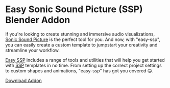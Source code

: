 # Easy Sonic Sound Picture (SSP) Blender Addon

If you're looking to create stunning and immersive audio visualizations, [Sonic Sound Picture](https://github.com/s-a/sonic-sound-picture) is the perfect tool for you. And now, with "easy-ssp", you can easily create a custom template to jumpstart your creativity and streamline your workflow.

[Easy SSP](https://github.com/s-a/easy-ssp/releases) includes a range of tools and utilities that will help you get started with [SSP](https://github.com/s-a/sonic-sound-picture) templates in no time. From setting up the correct project settings to custom shapes and animations, "easy-ssp" has got you covered 🙃.

[Download Addon](https://github.com/s-a/easy-ssp/releases)